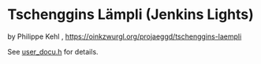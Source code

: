 # Tschenggins Lämpli (Jenkins Lights)

by Philippe Kehl <flipflip at oinkzwurgl dot org>,
https://oinkzwurgl.org/projaeggd/tschenggins-laempli

See [user_docu.h](src/user_docu.h) for details.
